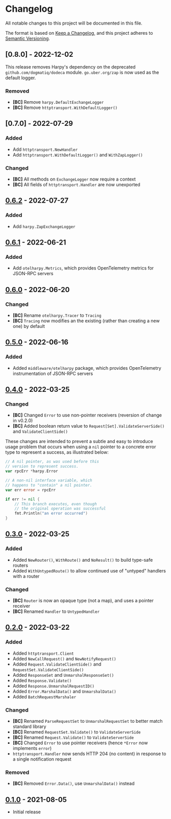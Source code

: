 # Changelog

All notable changes to this project will be documented in this file.

The format is based on [Keep a Changelog], and this project adheres to
[Semantic Versioning].

<!-- references -->

[keep a changelog]: https://keepachangelog.com/en/1.0.0/
[semantic versioning]: https://semver.org/spec/v2.0.0.html

## [0.8.0] - 2022-12-02

This release removes Harpy's dependency on the deprecated
`github.com/dogmatiq/dodeca` module. `go.uber.org/zap` is now used as the
default logger.

### Removed

- **[BC]** Remove `harpy.DefaultExchangeLogger`
- **[BC]** Remove `httptransport.WithDefaultLogger()`

## [0.7.0] - 2022-07-29

### Added

- Add `httptransport.NewHandler`
- Add `httptransport.WithDefaultLogger()` and `WithZapLogger()`

### Changed

- **[BC]** All methods on `ExchangeLogger` now require a context
- **[BC]** All fields of `httptransport.Handler` are now unexported

## [0.6.2] - 2022-07-27

### Added

- Add `harpy.ZapExchangeLogger`

## [0.6.1] - 2022-06-21

### Added

- Add `otelharpy.Metrics`, which provides OpenTelemetry metrics for JSON-RPC servers

## [0.6.0] - 2022-06-20

### Changed

- **[BC]** Rename `otelharpy.Tracer` to `Tracing`
- **[BC]** `Tracing` now modifies an the existing (rather than creating a new one) by default

## [0.5.0] - 2022-06-16

### Added

- Added `middleware/otelharpy` package, which provides OpenTelemetry instrumentation of JSON-RPC servers

## [0.4.0] - 2022-03-25

### Changed

- **[BC]** Changed `Error` to use non-pointer receivers (reversion of change in v0.2.0)
- **[BC]** Added boolean return value to `Request[Set].ValidateServerSide()` and `ValidateClientSide()`

These changes are intended to prevent a subtle and easy to introduce usage
problem that occurs when using a `nil` pointer to a concrete error type to
represent a success, as illustrated below:

```go
// A nil pointer, as was used before this
// version to represent success.
var rpcErr *harpy.Error

// A non-nil interface variable, which
// happens to "contain" a nil pointer.
var err error = rpcErr

if err != nil {
    // This branch executes, even though
    // the original operation was successful
    fmt.Println("an error occurred")
}
```

## [0.3.0] - 2022-03-25

### Added

- Added `NewRouter()`, `WithRoute()` and `NoResult()` to build type-safe routers
- Added `WithUntypedRoute()` to allow continued use of "untyped" handlers with a router

### Changed

- **[BC]** `Router` is now an opaque type (not a map), and uses a pointer receiver
- **[BC]** Renamed `Handler` to `UntypedHandler`

## [0.2.0] - 2022-03-22

### Added

- Added `httptransport.Client`
- Added `NewCallRequest()` and `NewNotifyRequest()`
- Added `Request.ValidateClientSide()` and `RequestSet.ValidateClientSide()`
- Added `ResponseSet` and `UnmarshalResponseSet()`
- Added `Response.Validate()`
- Added `Response.UnmarshalRequestID()`
- Added `Error.MarshalData()` and `UnmarshalData()`
- Added `BatchRequestMarshaler`

### Changed

- **[BC]** Renamed `ParseRequestSet` to `UnmarshalRequestSet` to better match standard library
- **[BC]** Renamed `RequestSet.Validate()` to `ValidateServerSide`
- **[BC]** Renamed `Request.Validate()` to `ValidateServerSide`
- **[BC]** Changed `Error` to use pointer receivers (hence `*Error` now implements `error`)
- `httptransport.Handler` now sends HTTP 204 (no content) in response to a single notification request

### Removed

- **[BC]** Removed `Error.Data()`, use `UnmarshalData()` instead

## [0.1.0] - 2021-08-05

- Initial release

<!-- references -->

[unreleased]: https://github.com/dogmatiq/harpy
[0.1.0]: https://github.com/dogmatiq/harpy/releases/tag/v0.1.0
[0.2.0]: https://github.com/dogmatiq/harpy/releases/tag/v0.2.0
[0.3.0]: https://github.com/dogmatiq/harpy/releases/tag/v0.3.0
[0.4.0]: https://github.com/dogmatiq/harpy/releases/tag/v0.4.0
[0.5.0]: https://github.com/dogmatiq/harpy/releases/tag/v0.5.0
[0.6.0]: https://github.com/dogmatiq/harpy/releases/tag/v0.6.0
[0.6.1]: https://github.com/dogmatiq/harpy/releases/tag/v0.6.1
[0.6.2]: https://github.com/dogmatiq/harpy/releases/tag/v0.6.2

<!-- version template
## [0.0.1] - YYYY-MM-DD

### Added
### Changed
### Deprecated
### Removed
### Fixed
### Security
-->
